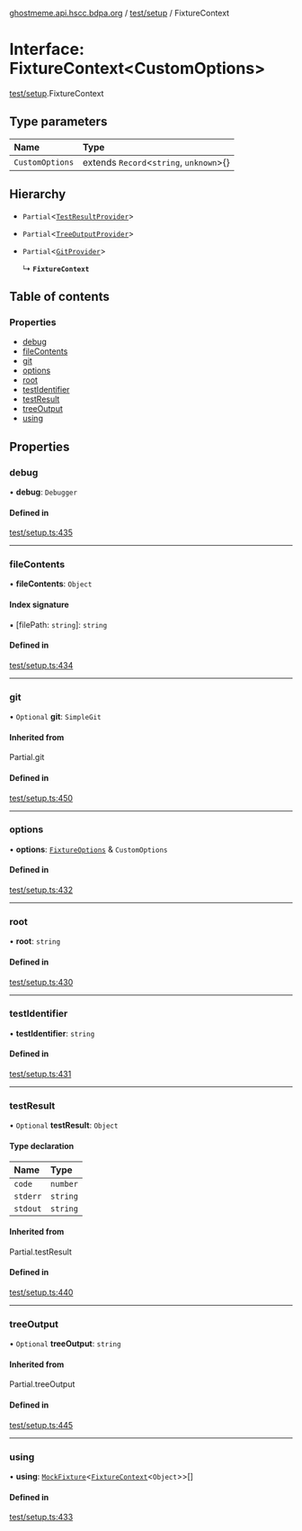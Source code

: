 [ghostmeme.api.hscc.bdpa.org][1] / [test/setup][2] / FixtureContext

# Interface: FixtureContext\<CustomOptions>

[test/setup][2].FixtureContext

## Type parameters

| Name            | Type                                    |
| :-------------- | :-------------------------------------- |
| `CustomOptions` | extends `Record`<`string`, `unknown`>{} |

## Hierarchy

- `Partial`<[`TestResultProvider`][3]>

- `Partial`<[`TreeOutputProvider`][4]>

- `Partial`<[`GitProvider`][5]>

  ↳ **`FixtureContext`**

## Table of contents

### Properties

- [debug][6]
- [fileContents][7]
- [git][8]
- [options][9]
- [root][10]
- [testIdentifier][11]
- [testResult][12]
- [treeOutput][13]
- [using][14]

## Properties

### debug

• **debug**: `Debugger`

#### Defined in

[test/setup.ts:435][15]

---

### fileContents

• **fileContents**: `Object`

#### Index signature

▪ \[filePath: `string`]: `string`

#### Defined in

[test/setup.ts:434][16]

---

### git

• `Optional` **git**: `SimpleGit`

#### Inherited from

Partial.git

#### Defined in

[test/setup.ts:450][17]

---

### options

• **options**: [`FixtureOptions`][18] & `CustomOptions`

#### Defined in

[test/setup.ts:432][19]

---

### root

• **root**: `string`

#### Defined in

[test/setup.ts:430][20]

---

### testIdentifier

• **testIdentifier**: `string`

#### Defined in

[test/setup.ts:431][21]

---

### testResult

• `Optional` **testResult**: `Object`

#### Type declaration

| Name     | Type     |
| :------- | :------- |
| `code`   | `number` |
| `stderr` | `string` |
| `stdout` | `string` |

#### Inherited from

Partial.testResult

#### Defined in

[test/setup.ts:440][22]

---

### treeOutput

• `Optional` **treeOutput**: `string`

#### Inherited from

Partial.treeOutput

#### Defined in

[test/setup.ts:445][23]

---

### using

• **using**: [`MockFixture`][24]<[`FixtureContext`][25]<`Object`>>\[]

#### Defined in

[test/setup.ts:433][26]

[1]: ../README.md
[2]: ../modules/test_setup.md
[3]: test_setup.testresultprovider.md
[4]: test_setup.treeoutputprovider.md
[5]: test_setup.gitprovider.md
[6]: test_setup.fixturecontext.md#debug
[7]: test_setup.fixturecontext.md#filecontents
[8]: test_setup.fixturecontext.md#git
[9]: test_setup.fixturecontext.md#options
[10]: test_setup.fixturecontext.md#root
[11]: test_setup.fixturecontext.md#testidentifier
[12]: test_setup.fixturecontext.md#testresult
[13]: test_setup.fixturecontext.md#treeoutput
[14]: test_setup.fixturecontext.md#using
[15]:
  https://github.com/nhscc/ghostmeme.api.hscc.bdpa.org/blob/1aca321/test/setup.ts#L435
[16]:
  https://github.com/nhscc/ghostmeme.api.hscc.bdpa.org/blob/1aca321/test/setup.ts#L434
[17]:
  https://github.com/nhscc/ghostmeme.api.hscc.bdpa.org/blob/1aca321/test/setup.ts#L450
[18]: test_setup.fixtureoptions.md
[19]:
  https://github.com/nhscc/ghostmeme.api.hscc.bdpa.org/blob/1aca321/test/setup.ts#L432
[20]:
  https://github.com/nhscc/ghostmeme.api.hscc.bdpa.org/blob/1aca321/test/setup.ts#L430
[21]:
  https://github.com/nhscc/ghostmeme.api.hscc.bdpa.org/blob/1aca321/test/setup.ts#L431
[22]:
  https://github.com/nhscc/ghostmeme.api.hscc.bdpa.org/blob/1aca321/test/setup.ts#L440
[23]:
  https://github.com/nhscc/ghostmeme.api.hscc.bdpa.org/blob/1aca321/test/setup.ts#L445
[24]: test_setup.mockfixture.md
[25]: test_setup.fixturecontext.md
[26]:
  https://github.com/nhscc/ghostmeme.api.hscc.bdpa.org/blob/1aca321/test/setup.ts#L433
